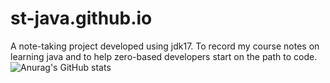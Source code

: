 # st-java.github.io
A note-taking project developed using jdk17. To record my course notes on learning java and to help zero-based developers start on the path to code.
<br/>
![Anurag's GitHub stats](https://github-readme-stats.vercel.app/api?username=wo1261931780&show_icons=true&theme=default)
